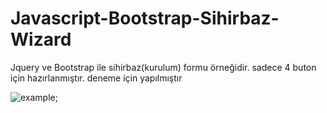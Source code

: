 # Javascript-Bootstrap-Sihirbaz-Wizard
Jquery ve Bootstrap ile sihirbaz(kurulum) formu örneğidir.
sadece 4 buton için hazırlanmıştır. deneme için yapılmıştır

![example](https://i.ibb.co/c1mrmvt/asdasdasd.png);
